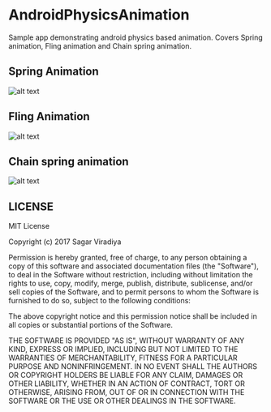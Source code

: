# AndroidPhysicsAnimation
Sample app demonstrating android physics based animation. Covers Spring animation, Fling animation and Chain spring animation.

## Spring Animation
![alt text](https://media.giphy.com/media/xT39Dn9zedyTuFjuzm/giphy.gif "Spring animation")


## Fling Animation
![alt text](https://media.giphy.com/media/l41JWvM5IDJQND7jO/giphy.gif "Fling animation")


## Chain spring animation
![alt text](https://media.giphy.com/media/l41JMyczEqmDjEHAc/giphy.gif "Chain animation")


## LICENSE

MIT License

Copyright (c) 2017 Sagar Viradiya

Permission is hereby granted, free of charge, to any person obtaining a copy
of this software and associated documentation files (the "Software"), to deal
in the Software without restriction, including without limitation the rights
to use, copy, modify, merge, publish, distribute, sublicense, and/or sell
copies of the Software, and to permit persons to whom the Software is
furnished to do so, subject to the following conditions:

The above copyright notice and this permission notice shall be included in all
copies or substantial portions of the Software.

THE SOFTWARE IS PROVIDED "AS IS", WITHOUT WARRANTY OF ANY KIND, EXPRESS OR
IMPLIED, INCLUDING BUT NOT LIMITED TO THE WARRANTIES OF MERCHANTABILITY,
FITNESS FOR A PARTICULAR PURPOSE AND NONINFRINGEMENT. IN NO EVENT SHALL THE
AUTHORS OR COPYRIGHT HOLDERS BE LIABLE FOR ANY CLAIM, DAMAGES OR OTHER
LIABILITY, WHETHER IN AN ACTION OF CONTRACT, TORT OR OTHERWISE, ARISING FROM,
OUT OF OR IN CONNECTION WITH THE SOFTWARE OR THE USE OR OTHER DEALINGS IN THE
SOFTWARE.
